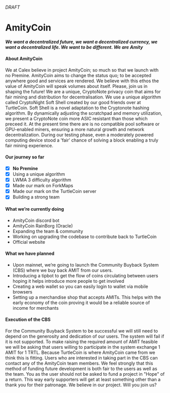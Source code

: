 
###### DRAFT

# AmityCoin

_**We want a decentralized future, we want a decentralized currency, we want a decentralized life.  We want to be different.  We are Amity**_

#### About AmityCoin

We at Calex believe in project AmityCoin; so much so that we launch with no Premine. AmityCoin aims to change the status quo; to be accepted anywhere good and services are rendered. We believe with this ethos the value of AmityCoin will speak volumes about itself.  Please, join us in shaping the future! We are a unique, CryptoNote privacy coin that aims for fair mining and distribution for decentralisation. We use a unique algorithm called CryptoNight Soft Shell created by our good friends over at TurtleCoin. Soft Shell is a novel adaptation to the Cryptonote hashing algorithm. By dynamically adjusting the scratchpad and memory utilization, we present a CryptoNote coin more ASIC resistant than those which preceed it. At the present time there are is no compatible pool software or GPU-enabled miners, ensuring a more natural growth and network decentralization. During our testing phase, even a moderately powered computing device stood a 'fair' chance of solving a block enabling a truly fair mining experience. 

#### Our journey so far

- [x] **No Premine**
- [x] Using a unique algorithm
- [x] LWMA 3 difficulty algorithm
- [x] Made our mark on ForkMaps
- [x] Made our mark on the TurtleCoin server
- [x] Building a strong team

#### What we’re currently doing

- AmityCoin discord bot
- AmityCoin RainBorg (Oracle)
- Expanding the team & community
- Working on upgrading the codebase to contribute back to TurtleCoin
- Official website

#### What we have planned

- Upon mainnet, we’re going to launch the Community Buyback System (CBS) where we buy back AMIT from our users.
- Introducing a tipbot to get the flow of coins circulating between users hoping it helps introduce more people to get involved
- Creating a web wallet so you can easily login to wallet via mobile browsers
- Setting up a merchandise shop that accepts AMITs. This helps with the early economy of the coin proving it would be a reliable source of income for merchants 

#### Execution of the CBS

For the Community Buyback System to be successful we will still need to depend on the generosity and dedication of our users.  The system will fail if it is not supported.  To make raising the required amount of AMIT feasible we will be asking that users willing to participate in the system exchange 1 AMIT for 1 TRTL. Because TurtleCoin is where AmityCoin came from we think this is fitting. Users who are interested in taking part in the CBS can contact any of the AmityCoin team members.  We feel strongly that this method of funding future development is both fair to the users as well as the team.  You as the user should not be asked to fund a project in "Hope" of a return. This way early supporters will get at least something other than a thank you for their patronage.  We believe in our project. Will you join us?
